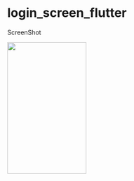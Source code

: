 # login_screen_flutter

ScreenShot

<img src="https://github.com/Muneef-Nk/Flutter_Login_Screen/assets/92105703/3f6a612f-f714-4dae-b825-f10551d22f06" width="180" height="300"/>


